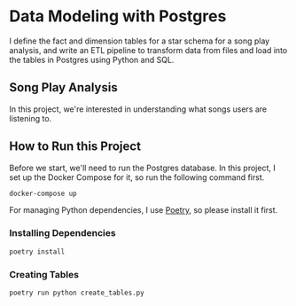 # Data Modeling with Postgres

I define the fact and dimension tables for a star schema for a song play
analysis, and write an ETL pipeline to transform data from files and load
into the tables in Postgres using Python and SQL.

## Song Play Analysis

In this project, we're interested in understanding what songs users
are listening to.

## How to Run this Project

Before we start, we'll need to run the Postgres database. In this project,
I set up the Docker Compose for it, so run the following command first.

```bash
docker-compose up
```

For managing Python dependencies, I use [Poetry](https://python-poetry.org/),
so please install it first.

### Installing Dependencies

```bash
poetry install
```

### Creating Tables

```bash
poetry run python create_tables.py
```
